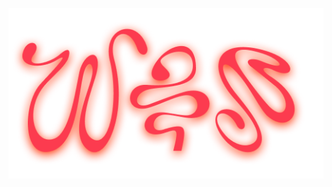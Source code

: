 <p align="center">
  <img src="https://raw.githubusercontent.com/lapinin/lapinin/master/w.png">
</p>
